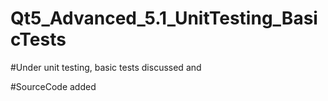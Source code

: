 # Qt5_Advanced_5.1_UnitTesting_BasicTests

#Under unit testing, basic tests discussed and

#SourceCode added 
